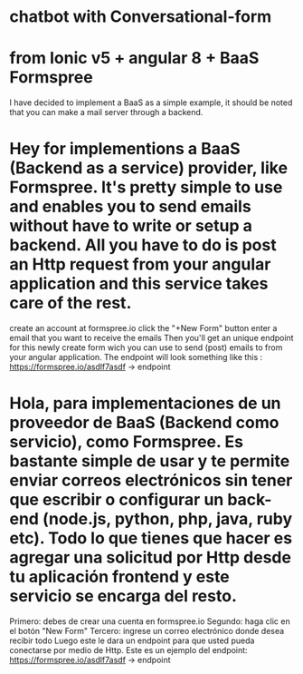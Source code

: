 # chatbot with Conversational-form 
# from Ionic v5 + angular 8 + BaaS Formspree
I have decided to implement a BaaS as a simple example, it should be noted that you can make a mail server through a backend.

# Hey for implementions a BaaS (Backend as a service) provider, like Formspree. It's pretty simple to use and enables you to send emails without have to write or setup a backend. All you have to do is post an Http request from your angular application and this service takes care of the rest.

create an account at formspree.io
click the "+New Form" button
enter a email that you want to receive the emails
Then you'll get an unique endpoint for this newly create form wich you can use to send (post) emails to from your angular application. The endpoint will look something like this : https://formspree.io/asdlf7asdf -> endpoint

# Hola, para implementaciones de un proveedor de BaaS (Backend como servicio), como Formspree. Es bastante simple de usar y te permite enviar correos electrónicos sin tener que escribir o configurar un back-end (node.js, python, php, java, ruby etc). Todo lo que tienes que hacer es agregar una solicitud  por Http desde tu aplicación frontend y este servicio se encarga del resto.
Primero: debes de crear una cuenta en formspree.io
Segundo: haga clic en el botón "New Form"
Tercero: ingrese un correo electrónico donde desea recibir todo
Luego este le dara un endpoint para que usted pueda conectarse por medio de Http.
Este es un ejemplo del endpoint: https://formspree.io/asdlf7asdf -> endpoint


